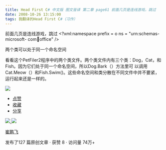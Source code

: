 ```yaml
---
title: Head First C# 中文版 图文皆译 第二章 page61 前面几页是连线游戏，跳过
date: 2008-10-26 13:15:00
tags: 我翻译的Head First C#（习作）
---
```

前面几页是连线游戏，跳过  <?xml:namespace prefix = o ns = "urn:schemas-microsoft-
com:office:office" />

两个类可以处于同一个命名空间

看看这个PetFiler2程序中的两个类文件。两个类文件内有三个类：Dog，Cat，和Fish。因为它们处于同一个命名空间，所以Dog.Bark（）方法里可
以调用Cat.Meow（）和Fish.Swim()。这些命名空间和类分散在不同文件中并不要紧，运行起来还是一样的。

![](https://p-blog.csdn.net/images/p_blog_csdn_net/cuipengfei1/EntryImages/20081026/%E6%88%AA%E5%9B%BE03.jpg)

  * [ 点赞  ](javascript:;)
  * [ 收藏  ](javascript:;)
  * [ 分享 ](javascript:;)

[ ![](https://profile.csdnimg.cn/5/2/5/3_cuipengfei1)
![](https://g.csdnimg.cn/static/user-reg-year/1x/11.png)
](https://blog.csdn.net/cuipengfei1)

[ 崔鹏飞 ](https://blog.csdn.net/cuipengfei1)

发布了127 篇原创文章  ·  获赞 8  ·  访问量 74万+

